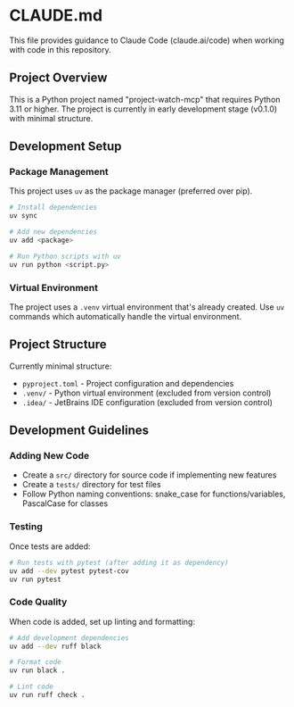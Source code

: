 # CLAUDE.md

This file provides guidance to Claude Code (claude.ai/code) when working with code in this repository.

## Project Overview

This is a Python project named "project-watch-mcp" that requires Python 3.11 or higher. The project is currently in early development stage (v0.1.0) with minimal structure.

## Development Setup

### Package Management
This project uses `uv` as the package manager (preferred over pip).

```bash
# Install dependencies
uv sync

# Add new dependencies
uv add <package>

# Run Python scripts with uv
uv run python <script.py>
```

### Virtual Environment
The project uses a `.venv` virtual environment that's already created. Use `uv` commands which automatically handle the virtual environment.

## Project Structure

Currently minimal structure:
- `pyproject.toml` - Project configuration and dependencies
- `.venv/` - Python virtual environment (excluded from version control)
- `.idea/` - JetBrains IDE configuration (excluded from version control)

## Development Guidelines

### Adding New Code
- Create a `src/` directory for source code if implementing new features
- Create a `tests/` directory for test files
- Follow Python naming conventions: snake_case for functions/variables, PascalCase for classes

### Testing
Once tests are added:
```bash
# Run tests with pytest (after adding it as dependency)
uv add --dev pytest pytest-cov
uv run pytest
```

### Code Quality
When code is added, set up linting and formatting:
```bash
# Add development dependencies
uv add --dev ruff black

# Format code
uv run black .

# Lint code
uv run ruff check .
```